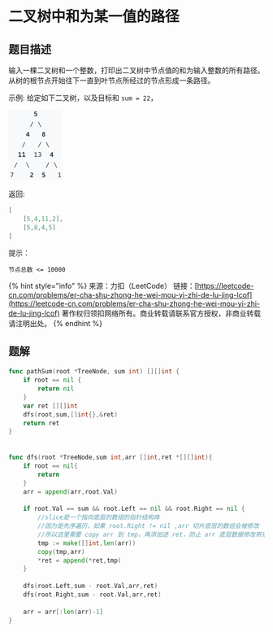 # 二叉树中和为某一值的路径

## 题目描述

输入一棵二叉树和一个整数，打印出二叉树中节点值的和为输入整数的所有路径。从树的根节点开始往下一直到叶节点所经过的节点形成一条路径。

示例: 给定如下二叉树，以及目标和 `sum = 22`，

![](../../../.gitbook/assets/image%20%2838%29.png)

返回:

```go
[ 
    [5,4,11,2], 
    [5,8,4,5] 
]
```

提示：

`节点总数 <= 10000`

{% hint style="info" %}
来源：力扣（LeetCode） 链接：[https://leetcode-cn.com/problems/er-cha-shu-zhong-he-wei-mou-yi-zhi-de-lu-jing-lcof](https://leetcode-cn.com/problems/er-cha-shu-zhong-he-wei-mou-yi-zhi-de-lu-jing-lcof) 著作权归领扣网络所有。商业转载请联系官方授权，非商业转载请注明出处。
{% endhint %}

## 题解

```go
func pathSum(root *TreeNode, sum int) [][]int {
	if root == nil {
		return nil
	}
	var ret [][]int
	dfs(root,sum,[]int{},&ret)
	return ret
}


func dfs(root *TreeNode,sum int,arr []int,ret *[][]int){
	if root == nil{
		return
	}
	arr = append(arr,root.Val)

	if root.Val == sum && root.Left == nil && root.Right == nil {
		//slice是一个指向底层的数组的指针结构体
		//因为是先序遍历，如果 root.Right != nil ,arr 切片底层的数组会被修改
		//所以这里需要 copy arr 到 tmp，再添加进 ret，防止 arr 底层数据修改带来的错误
		tmp := make([]int,len(arr))
		copy(tmp,arr)
		*ret = append(*ret,tmp)
	}

	dfs(root.Left,sum - root.Val,arr,ret)
	dfs(root.Right,sum - root.Val,arr,ret)

	arr = arr[:len(arr)-1]
}
```

